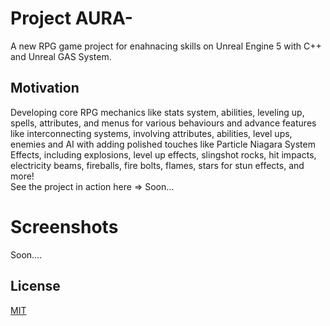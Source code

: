 # Project AURA-
A new RPG game project for enahnacing skills on Unreal Engine 5 with C++ and Unreal GAS System.

## Motivation
Developing core RPG mechanics like stats system, abilities, leveling up, spells, attributes, and menus for various behaviours and advance features like interconnecting systems, involving attributes, abilities, level ups, enemies and AI with adding polished touches like Particle Niagara System Effects, including explosions, level up effects, slingshot rocks, hit impacts, electricity beams, fireballs, fire bolts, flames, stars for stun effects, and more!<br>
See the project in action here => Soon...

# Screenshots
Soon....

## License
[MIT](https://choosealicense.com/licenses/mit/)
